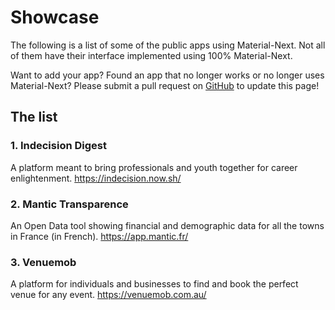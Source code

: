 # Showcase

The following is a list of some of the public apps using Material-Next. Not all of them have their interface implemented using 100% Material-Next.

Want to add your app? Found an app that no longer works or no longer uses Material-Next? Please submit a pull request on [GitHub](https://github.com/material-next/material-next) to update this page!

## The list

### 1. Indecision Digest
 A platform meant to bring professionals and youth together for career enlightenment.
 https://indecision.now.sh/

### 2. Mantic Transparence
 An Open Data tool showing financial and demographic data for all the towns in France (in French).
 https://app.mantic.fr/

### 3. Venuemob
 A platform for individuals and businesses to find and book the perfect venue for any event.
 https://venuemob.com.au/
